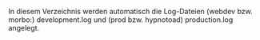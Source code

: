 In diesem Verzeichnis werden automatisch die Log-Dateien (webdev bzw. morbo:) development.log und (prod bzw. hypnotoad) production.log angelegt.
